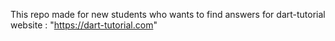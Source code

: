 This repo made for new students who wants to find answers for dart-tutorial website : "https://dart-tutorial.com"
